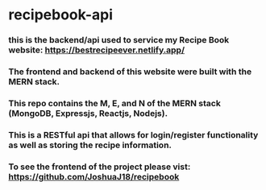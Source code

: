 # recipebook-api

### this is the backend/api used to service my Recipe Book website: https://bestrecipeever.netlify.app/

### The frontend and backend of this website were built with the MERN stack.
### This repo contains the M, E, and N of the MERN stack (MongoDB, Expressjs, Reactjs, Nodejs).

### This is a RESTful api that allows for login/register functionality as well as storing the recipe information.

### To see the frontend of the project please vist: https://github.com/JoshuaJ18/recipebook
